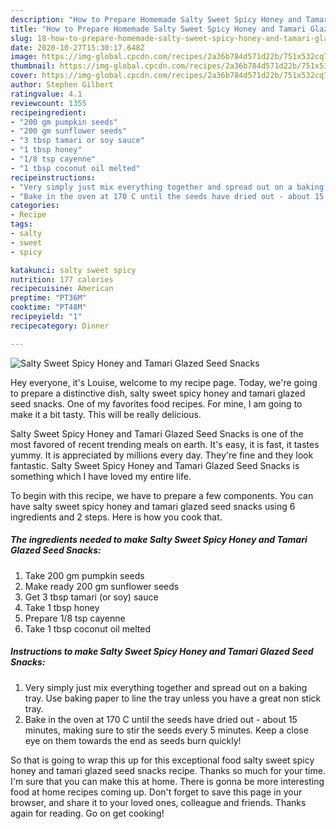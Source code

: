 ```yaml
---
description: "How to Prepare Homemade Salty Sweet Spicy Honey and Tamari Glazed Seed Snacks"
title: "How to Prepare Homemade Salty Sweet Spicy Honey and Tamari Glazed Seed Snacks"
slug: 18-how-to-prepare-homemade-salty-sweet-spicy-honey-and-tamari-glazed-seed-snacks
date: 2020-10-27T15:30:17.648Z
image: https://img-global.cpcdn.com/recipes/2a36b784d571d22b/751x532cq70/salty-sweet-spicy-honey-and-tamari-glazed-seed-snacks-recipe-main-photo.jpg
thumbnail: https://img-global.cpcdn.com/recipes/2a36b784d571d22b/751x532cq70/salty-sweet-spicy-honey-and-tamari-glazed-seed-snacks-recipe-main-photo.jpg
cover: https://img-global.cpcdn.com/recipes/2a36b784d571d22b/751x532cq70/salty-sweet-spicy-honey-and-tamari-glazed-seed-snacks-recipe-main-photo.jpg
author: Stephen Gilbert
ratingvalue: 4.1
reviewcount: 1355
recipeingredient:
- "200 gm pumpkin seeds"
- "200 gm sunflower seeds"
- "3 tbsp tamari or soy sauce"
- "1 tbsp honey"
- "1/8 tsp cayenne"
- "1 tbsp coconut oil melted"
recipeinstructions:
- "Very simply just mix everything together and spread out on a baking tray. Use baking paper to line the tray unless you have a great non stick tray."
- "Bake in the oven at 170 C until the seeds have dried out - about 15 minutes, making sure to stir the seeds every 5 minutes. Keep a close eye on them towards the end as seeds burn quickly!"
categories:
- Recipe
tags:
- salty
- sweet
- spicy

katakunci: salty sweet spicy 
nutrition: 177 calories
recipecuisine: American
preptime: "PT36M"
cooktime: "PT48M"
recipeyield: "1"
recipecategory: Dinner

---
```



![Salty Sweet Spicy Honey and Tamari Glazed Seed Snacks](https://img-global.cpcdn.com/recipes/2a36b784d571d22b/751x532cq70/salty-sweet-spicy-honey-and-tamari-glazed-seed-snacks-recipe-main-photo.jpg)

Hey everyone, it's Louise, welcome to my recipe page. Today, we're going to prepare a distinctive dish, salty sweet spicy honey and tamari glazed seed snacks. One of my favorites food recipes. For mine, I am going to make it a bit tasty. This will be really delicious.

Salty Sweet Spicy Honey and Tamari Glazed Seed Snacks is one of the most favored of recent trending meals on earth. It's easy, it is fast, it tastes yummy. It is appreciated by millions every day. They're fine and they look fantastic. Salty Sweet Spicy Honey and Tamari Glazed Seed Snacks is something which I have loved my entire life.




To begin with this recipe, we have to prepare a few components. You can have salty sweet spicy honey and tamari glazed seed snacks using 6 ingredients and 2 steps. Here is how you cook that.

<!--inarticleads1-->

##### The ingredients needed to make Salty Sweet Spicy Honey and Tamari Glazed Seed Snacks:

1. Take 200 gm pumpkin seeds
1. Make ready 200 gm sunflower seeds
1. Get 3 tbsp tamari (or soy) sauce
1. Take 1 tbsp honey
1. Prepare 1/8 tsp cayenne
1. Take 1 tbsp coconut oil melted




<!--inarticleads2-->

##### Instructions to make Salty Sweet Spicy Honey and Tamari Glazed Seed Snacks:

1. Very simply just mix everything together and spread out on a baking tray. Use baking paper to line the tray unless you have a great non stick tray.
1. Bake in the oven at 170 C until the seeds have dried out - about 15 minutes, making sure to stir the seeds every 5 minutes. Keep a close eye on them towards the end as seeds burn quickly!




So that is going to wrap this up for this exceptional food salty sweet spicy honey and tamari glazed seed snacks recipe. Thanks so much for your time. I'm sure that you can make this at home. There is gonna be more interesting food at home recipes coming up. Don't forget to save this page in your browser, and share it to your loved ones, colleague and friends. Thanks again for reading. Go on get cooking!
